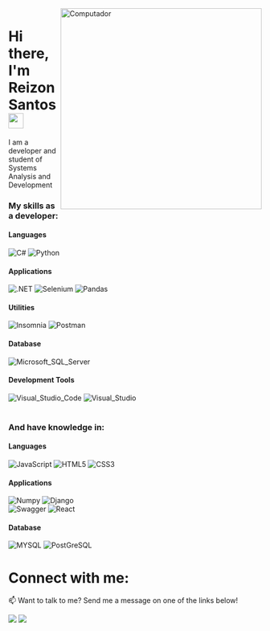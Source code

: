 <img src="https://raw.githubusercontent.com/MicaelliMedeiros/micaellimedeiros/master/image/computer-illustration.png" min-width="400px" max-width="400px" width="400px" align="right" alt="Computador">

# Hi there, I'm Reizon Santos <img src="https://raw.githubusercontent.com/iampavangandhi/iampavangandhi/master/gifs/Hi.gif" width="30px"> 

<p align="left" font-size="16px">
I am a developer and student of Systems Analysis and Development
</p>


### My skills as a developer:

#### Languages 
  ![C#](https://img.shields.io/badge/C%23-239120?style=flat&logo=c-sharp&logoColor=white)
  ![Python](https://img.shields.io/badge/Python-3776AB?style=flat&logo=python&logoColor=white)
<br />

#### Applications
  ![.NET](https://img.shields.io/badge/.NET-512BD4?style=flat&logo=dotnet&logoColor=white)
  ![Selenium](https://img.shields.io/badge/Selenium-43B02A?style=flat&logo=Selenium&logoColor=white)
  ![Pandas](https://img.shields.io/badge/Pandas-2C2D72?style=flat&logo=pandas&logoColor=white)
<br />

#### Utilities
  ![Insomnia](https://img.shields.io/badge/Insomnia-5849be?style=flat&logo=Insomnia&logoColor=white)
  ![Postman](https://img.shields.io/badge/Postman-FF6C37?style=flat&logo=Postman&logoColor=white)
<br />

#### Database
  ![Microsoft_SQL_Server](https://img.shields.io/badge/Microsoft_SQL_Server-CC2927?style=flat&logo=microsoft-sql-server&logoColor=white)
<br />

#### Development Tools
  ![Visual_Studio_Code](https://img.shields.io/badge/Visual_Studio_Code-0078D4?style=flat&logo=visual%20studio%20code&logoColor=white)
  ![Visual_Studio](https://img.shields.io/badge/Visual_Studio-5C2D91?style=flat&logo=visual%20studio&logoColor=white)
<br />
<br />


### And have knowledge in:
#### Languages 
  ![JavaScript](https://img.shields.io/badge/JavaScript-323330?style=flat&logo=javascript&logoColor=F7DF1E)
  ![HTML5](https://img.shields.io/badge/HTML5-E34F26?style=flat&logo=html5&logoColor=white)
  ![CSS3](https://img.shields.io/badge/CSS3-1572B6?style=flat&logo=css3&logoColor=white)
<br />

#### Applications
  ![Numpy](https://img.shields.io/badge/Numpy-777BB4?style=flat&logo=numpy&logoColor=white)
  ![Django](https://img.shields.io/badge/Django-092E20?style=flat&logo=django&logoColor=green)	
  ![Swagger](https://img.shields.io/badge/Swagger-85EA2D?style=flat&logo=Swagger&logoColor=white)
  ![React](https://img.shields.io/badge/React-20232A?style=flat&logo=react&logoColor=61DAFB)
<br />

#### Database
  ![MYSQL](https://img.shields.io/badge/MySQL-005C84?style=flat&logo=mysql&logoColor=white)
  ![PostGreSQL](https://img.shields.io/badge/PostgreSQL-316192?style=flat&logo=postgresql&logoColor=white)
<br />



# Connect with me:

<p align="left">
📫  Want to talk to me? Send me a message on one of the links below!
</p>

<p align="left">
<a href="mailto:reizonsantos96@gmail.com" alt="Gmail">
<img src="https://img.shields.io/badge/-reizonsantos96@gmail.com-e34c41?style=flat-square&labelColor=e34c41&logo=gmail&logoColor=white&link=reizonsantos96@gmail.com" /></a>
  
<a href="https://www.linkedin.com/in/reizon-santos-46b823160" alt="Linkedin">
<img src="https://img.shields.io/badge/-Reizon-blue?style=flat-square&logo=Linkedin&logoColor=white&link=https://www.linkedin.com/in/reizon-santos-46b823160/" /></a>
